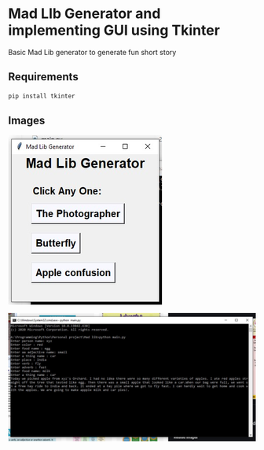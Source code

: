# Mad LIb Generator and implementing GUI using Tkinter

Basic Mad Lib generator to generate fun short story 

## Requirements

```python
pip install tkinter
```

## Images

![tkinter](https://github.com/Atikur10/Mad-Lib-generator/blob/master/Images/tkin.jpg)

![result](https://github.com/Atikur10/Mad-Lib-generator/blob/master/Images/result.jpg)
